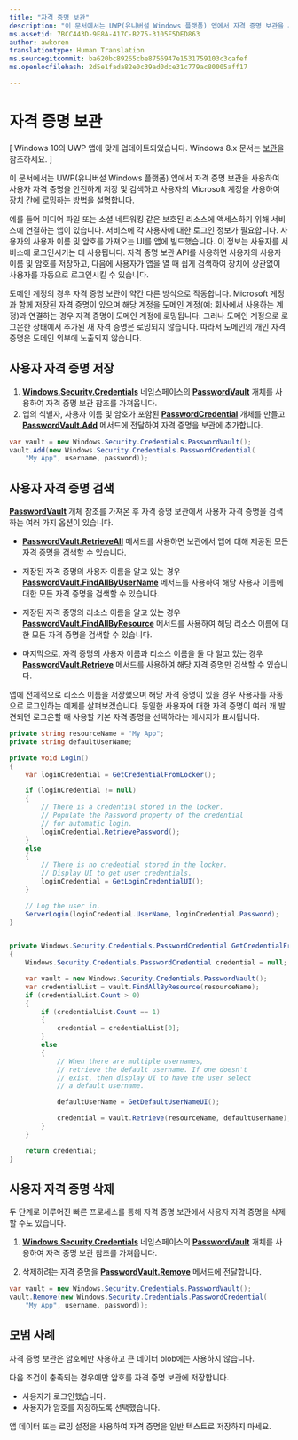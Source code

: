```yaml
---
title: "자격 증명 보관"
description: "이 문서에서는 UWP(유니버설 Windows 플랫폼) 앱에서 자격 증명 보관을 사용하여 사용자 자격 증명을 안전하게 저장 및 검색하고 사용자의 Microsoft 계정을 사용하여 장치 간에 로밍하는 방법을 설명합니다."
ms.assetid: 7BCC443D-9E8A-417C-B275-3105F5DED863
author: awkoren
translationtype: Human Translation
ms.sourcegitcommit: ba620bc89265cbe8756947e1531759103c3cafef
ms.openlocfilehash: 2d5e1fada82e0c39ad0dce31c779ac80005aff17

---
```


# 자격 증명 보관


\[ Windows 10의 UWP 앱에 맞게 업데이트되었습니다. Windows 8.x 문서는 [보관](http://go.microsoft.com/fwlink/p/?linkid=619132)을 참조하세요. \]


이 문서에서는 UWP(유니버설 Windows 플랫폼) 앱에서 자격 증명 보관을 사용하여 사용자 자격 증명을 안전하게 저장 및 검색하고 사용자의 Microsoft 계정을 사용하여 장치 간에 로밍하는 방법을 설명합니다.

예를 들어 미디어 파일 또는 소셜 네트워킹 같은 보호된 리소스에 액세스하기 위해 서비스에 연결하는 앱이 있습니다. 서비스에 각 사용자에 대한 로그인 정보가 필요합니다. 사용자의 사용자 이름 및 암호를 가져오는 UI를 앱에 빌드했습니다. 이 정보는 사용자를 서비스에 로그인시키는 데 사용됩니다. 자격 증명 보관 API를 사용하면 사용자의 사용자 이름 및 암호를 저장하고, 다음에 사용자가 앱을 열 때 쉽게 검색하여 장치에 상관없이 사용자를 자동으로 로그인시킬 수 있습니다.

도메인 계정의 경우 자격 증명 보관이 약간 다른 방식으로 작동합니다. Microsoft 계정과 함께 저장된 자격 증명이 있으며 해당 계정을 도메인 계정(예: 회사에서 사용하는 계정)과 연결하는 경우 자격 증명이 도메인 계정에 로밍됩니다. 그러나 도메인 계정으로 로그온한 상태에서 추가된 새 자격 증명은 로밍되지 않습니다. 따라서 도메인의 개인 자격 증명은 도메인 외부에 노출되지 않습니다.

## 사용자 자격 증명 저장


1.  [**Windows.Security.Credentials**](https://msdn.microsoft.com/library/windows/apps/br227089) 네임스페이스의 [**PasswordVault**](https://msdn.microsoft.com/library/windows/apps/br227081) 개체를 사용하여 자격 증명 보관 참조를 가져옵니다.
2.  앱의 식별자, 사용자 이름 및 암호가 포함된 [**PasswordCredential**](https://msdn.microsoft.com/library/windows/apps/br227061) 개체를 만들고 [**PasswordVault.Add**](https://msdn.microsoft.com/library/windows/apps/hh701231) 메서드에 전달하여 자격 증명을 보관에 추가합니다.

```cs
var vault = new Windows.Security.Credentials.PasswordVault();
vault.Add(new Windows.Security.Credentials.PasswordCredential(
    "My App", username, password));
```

## 사용자 자격 증명 검색


[**PasswordVault**](https://msdn.microsoft.com/library/windows/apps/br227081) 개체 참조를 가져온 후 자격 증명 보관에서 사용자 자격 증명을 검색하는 여러 가지 옵션이 있습니다.

-   [**PasswordVault.RetrieveAll**](https://msdn.microsoft.com/library/windows/apps/br227088) 메서드를 사용하면 보관에서 앱에 대해 제공된 모든 자격 증명을 검색할 수 있습니다.

-   저장된 자격 증명의 사용자 이름을 알고 있는 경우 [**PasswordVault.FindAllByUserName**](https://msdn.microsoft.com/library/windows/apps/br227084) 메서드를 사용하여 해당 사용자 이름에 대한 모든 자격 증명을 검색할 수 있습니다.

-   저장된 자격 증명의 리소스 이름을 알고 있는 경우 [**PasswordVault.FindAllByResource**](https://msdn.microsoft.com/library/windows/apps/br227083) 메서드를 사용하여 해당 리소스 이름에 대한 모든 자격 증명을 검색할 수 있습니다.

-   마지막으로, 자격 증명의 사용자 이름과 리소스 이름을 둘 다 알고 있는 경우 [**PasswordVault.Retrieve**](https://msdn.microsoft.com/library/windows/apps/br227087) 메서드를 사용하여 해당 자격 증명만 검색할 수 있습니다.

앱에 전체적으로 리소스 이름을 저장했으며 해당 자격 증명이 있을 경우 사용자를 자동으로 로그인하는 예제를 살펴보겠습니다. 동일한 사용자에 대한 자격 증명이 여러 개 발견되면 로그온할 때 사용할 기본 자격 증명을 선택하라는 메시지가 표시됩니다.

```cs
private string resourceName = "My App";
private string defaultUserName;

private void Login()
{
    var loginCredential = GetCredentialFromLocker();

    if (loginCredential != null)
    {
        // There is a credential stored in the locker.
        // Populate the Password property of the credential
        // for automatic login.
        loginCredential.RetrievePassword();
    }
    else
    {
        // There is no credential stored in the locker.
        // Display UI to get user credentials.
        loginCredential = GetLoginCredentialUI();
    }

    // Log the user in.
    ServerLogin(loginCredential.UserName, loginCredential.Password);
}


private Windows.Security.Credentials.PasswordCredential GetCredentialFromLocker()
{
    Windows.Security.Credentials.PasswordCredential credential = null;

    var vault = new Windows.Security.Credentials.PasswordVault();
    var credentialList = vault.FindAllByResource(resourceName);
    if (credentialList.Count > 0)
    {
        if (credentialList.Count == 1)
        {
            credential = credentialList[0];
        }
        else
        {
            // When there are multiple usernames,
            // retrieve the default username. If one doesn't
            // exist, then display UI to have the user select
            // a default username.

            defaultUserName = GetDefaultUserNameUI();

            credential = vault.Retrieve(resourceName, defaultUserName);
        }
    }

    return credential;
}
```

## 사용자 자격 증명 삭제


두 단계로 이루어진 빠른 프로세스를 통해 자격 증명 보관에서 사용자 자격 증명을 삭제할 수도 있습니다.

1.  [**Windows.Security.Credentials**](https://msdn.microsoft.com/library/windows/apps/br227089) 네임스페이스의 [**PasswordVault**](https://msdn.microsoft.com/library/windows/apps/br227081) 개체를 사용하여 자격 증명 보관 참조를 가져옵니다.

2.  삭제하려는 자격 증명을 [**PasswordVault.Remove**](https://msdn.microsoft.com/library/windows/apps/hh701242) 메서드에 전달합니다.

```cs
var vault = new Windows.Security.Credentials.PasswordVault();
vault.Remove(new Windows.Security.Credentials.PasswordCredential(
    "My App", username, password));
```

## 모범 사례


자격 증명 보관은 암호에만 사용하고 큰 데이터 blob에는 사용하지 않습니다.

다음 조건이 충족되는 경우에만 암호를 자격 증명 보관에 저장합니다.

-   사용자가 로그인했습니다.
-   사용자가 암호를 저장하도록 선택했습니다.

앱 데이터 또는 로밍 설정을 사용하여 자격 증명을 일반 텍스트로 저장하지 마세요.


<!--HONumber=Aug16_HO3-->


